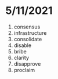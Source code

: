 # 5/11/2021

1. consensus
2. infrastructure
3. consolidate
4. disable
5. bribe
6. clarity
7. disapprove
8. proclaim
